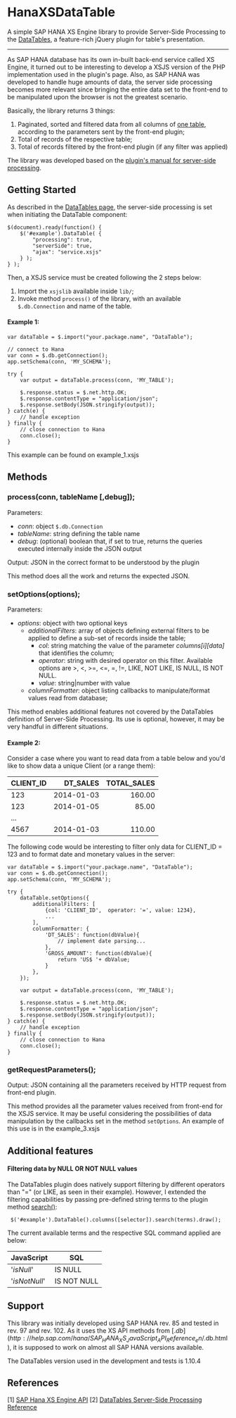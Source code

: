 HanaXSDataTable
======================

A simple SAP HANA XS Engine library to provide Server-Side Processing to the [DataTables](https://datatables.net/), a feature-rich jQuery plugin for table's presentation.

----------
As SAP HANA database has its own in-built back-end service called XS Engine, it turned out to be interesting to develop a XSJS version of the PHP implementation used in the plugin's page. 
Also, as SAP HANA was developed to handle huge amounts of data, the server side processing becomes more relevant since bringing the entire data set to the front-end to be manipulated upon the browser is not the greatest scenario.

Basically, the library returns 3 things:

 1. Paginated, sorted and filtered data from all columns of <u>one table</u>, according to the parameters sent by the front-end plugin;
 2. Total of records of the respective table;
 3. Total of records filtered by the front-end plugin (if any filter was applied)

The library was developed based on the [plugin's manual for server-side processing](https://datatables.net/manual/server-side).

Getting Started
----------------------

As described in the [DataTables page](https://datatables.net/examples/server_side/simple.html), the server-side processing is set when initiating the DataTable component:

    $(document).ready(function() {
        $('#example').DataTable( {
            "processing": true,
            "serverSide": true,
            "ajax": "service.xsjs"
        } );
    } );

Then, a XSJS service must be created following the 2 steps below:

 1. Import the `xsjslib` available inside `lib/`;
 2. Invoke method `process()` of the library, with an available `$.db.Connection` and name of the table.

#### Example 1:

    var dataTable = $.import("your.package.name", "DataTable");
    
    // connect to Hana
    var conn = $.db.getConnection();
    app.setSchema(conn, 'MY_SCHEMA');
    
    try {
        var output = dataTable.process(conn, 'MY_TABLE');
    
        $.response.status = $.net.http.OK;
        $.response.contentType = "application/json";
        $.response.setBody(JSON.stringify(output));
    } catch(e) {
        // handle exception
    } finally {
        // close connection to Hana
        conn.close();
    }
This example can be found on example_1.xsjs

Methods
------------

### **process(conn, tableName [,debug]);**

Parameters:   

 - *conn*: object `$.db.Connection`   
 - *tableName*: string defining the table name
 - *debug*: (optional) boolean that, if set to true, returns the queries executed internally inside the JSON output

Output:  JSON in the correct format to be understood by the plugin

This method does all the work and returns the expected JSON.

### **setOptions(options);**
Parameters:

- *options*: object with two optional keys
    - *additionalFilters*: array of objects defining external filters to be applied to define a sub-set of records inside the table; 
        - *col*: string matching the value of the parameter *columns[i][data]* that identifies the column;
        - *operator*: string with desired operator on this filter. 
                      Available options are >, <, >=, <=, =, !=, LIKE, NOT LIKE, IS NULL, IS NOT NULL.  
        - *value*: string|number with value
    - *columnFormatter*: object listing callbacks to manipulate/format values read from database;

This method enables additional features not covered by the DataTables definition of Server-Side Processing. Its use is optional, however, it may be very handful in different situations.

#### Example 2:
Consider a case where you want to read data from a table below and you'd like to show data a unique Client (or a range them):

| CLIENT_ID | DT_SALES   | TOTAL_SALES |
| :-------- | ---------: | ----------: |
| 123       | 2014-01-03 | 160.00      |
| 123       | 2014-01-05 | 85.00       |
| ...       |            |             |
| 4567      | 2014-01-03 | 110.00      |

The following code would be interesting to filter only data for CLIENT_ID = 123 and to format date and monetary values in the server:    
    
    var dataTable = $.import("your.package.name", "DataTable");
    var conn = $.db.getConnection();
    app.setSchema(conn, 'MY_SCHEMA');
    
    try {        
        dataTable.setOptions({
            additionalFilters: [
                {col: 'CLIENT_ID',  operator: '=', value: 1234},
                ...
            ],
            columnFormatter: {
                'DT_SALES': function(dbValue){
                    // implement date parsing...
                }, 
                'GROSS_AMOUNT': function(dbValue){
                    return 'US$ '+ dbValue;
                }
            },
        });
        
        var output = dataTable.process(conn, 'MY_TABLE');
    
        $.response.status = $.net.http.OK;
        $.response.contentType = "application/json";
        $.response.setBody(JSON.stringify(output));
    } catch(e) {
        // handle exception
    } finally {
        // close connection to Hana
        conn.close();
    }



### **getRequestParameters();**

Output: JSON containing all the parameters received by HTTP request
from front-end plugin.

 

This method provides all the parameter values received from front-end for the XSJS service. It may be useful considering the possibilities of data manipulation by the callbacks set in the method `setOptions`.
An example of this use is in the example_3.xsjs


Additional features
---------------------------

#### Filtering data by NULL OR NOT NULL values
The DataTables plugin does natively support filtering by different operators than "=" (or LIKE, as seen in their example).
However, I extended the filtering capabilities by passing pre-defined string terms to the plugin method [search()](https://datatables.net/reference/api/search%28%29):

     $('#example').DataTable().columns([selector]).search(terms).draw();

The current available terms and the respective SQL command applied are below:

| JavaScript      | SQL         |
| :----------     | ---         |
| '$isNull$'      | IS NULL     |
| '$isNotNull$'   | IS NOT NULL |


Support
-----------

This library was initially developed using SAP HANA rev. 85 and tested in rev. 97 and rev. 102.
As it uses the XS API methods from [$.db](http://help.sap.com/hana/SAP_HANA_XS_JavaScript_API_Reference_en/$.db.html), it is supposed to work on almost all SAP HANA versions available.

The DataTables version used in the development and tests is 1.10.4

References
-----

[1] [SAP Hana XS Engine API](http://help.sap.com/hana/SAP_HANA_XS_JavaScript_API_Reference_en/$.html)
[2] [DataTables Server-Side Processing Reference](https://datatables.net/manual/server-side)

